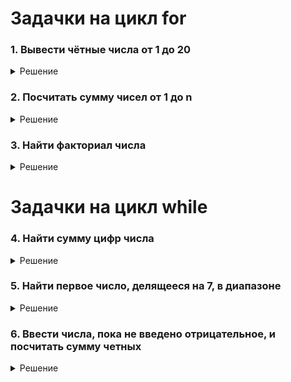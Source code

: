 # Задачки на цикл for

### 1. Вывести чётные числа от 1 до 20

<details>
    <summary>Решение</summary>

```Java
for (int i = 1; i <= 20; i++) {
    if (i % 2 == 0) {
        System.out.println(i);
    }
}
```

Или другой вариант, когда мы изменяем `i` не на 1, а на 2

```Java
for (int i = 2; i <= 20; i+=2) {
    System.out.println(i);
}
```

</details>



### 2. Посчитать сумму чисел от 1 до n

<details>
    <summary>Решение</summary>

```Java
int n = 10;
int sum = 0;

for (int i = 1; i <= n; i++) {
    sum += i;
}

System.out.println(sum);
```

</details>

### 3. Найти факториал числа

<details>
    <summary>Решение</summary>

```Java
int n = 5;
int factorial = 1;

for (int i = 1; i <= n; i++) {
    factorial *= i;
}

System.out.println(factorial);

```

</details>

# Задачки на цикл while

### 4. Найти сумму цифр числа

<details>
    <summary>Решение</summary>

```Java
int number = 1234;
int sum = 0;

while (number > 0) {
    int digit = number % 10;
    sum += digit;
    number /= 10;
}

System.out.println(sum);
```

</details>

### 5. Найти первое число, делящееся на 7, в диапазоне

<details>
    <summary>Решение</summary>

```Java
int start = 10;
int end = 30;

while (start <= end) {
    if (start % 7 == 0) {
        System.out.println(start);
        break;
    }
    start++;
}
```

</details>

### 6. Ввести числа, пока не введено отрицательное, и посчитать сумму четных

<details>
    <summary>Решение</summary>

**Его нужно выполнить в качестве задания 2 ДЗ №4 :)**

</details>



